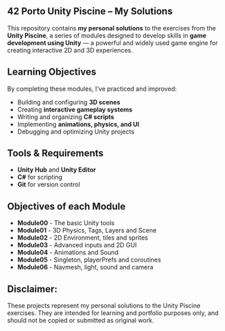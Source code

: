 ## 42 Porto Unity Piscine – My Solutions

This repository contains **my personal solutions** to the exercises from the **Unity Piscine**, a series of modules designed to develop skills in **game development using Unity** — a powerful and widely used game engine for creating interactive 2D and 3D experiences.

## Learning Objectives

By completing these modules, I’ve practiced and improved:
- Building and configuring **3D scenes**
- Creating **interactive gameplay systems**
- Writing and organizing **C# scripts**
- Implementing **animations, physics, and UI**
- Debugging and optimizing Unity projects

## Tools & Requirements

- **Unity Hub** and **Unity Editor**
- **C#** for scripting
- **Git** for version control

## Objectives of each Module
- **Module00** - The basic Unity tools
- **Module01** - 3D Physics, Tags, Layers and Scene
- **Module02** - 2D Environment, tiles and sprites
- **Module03** - Advanced inputs and 2D GUI
- **Module04** - Animations and Sound
- **Module05** - Singleton, playerPrefs and coroutines
- **Module06** - Navmesh, light, sound and camera


## Disclaimer:
These projects represent my personal solutions to the Unity Piscine exercises.
They are intended for learning and portfolio purposes only, and should not be copied or submitted as original work.
